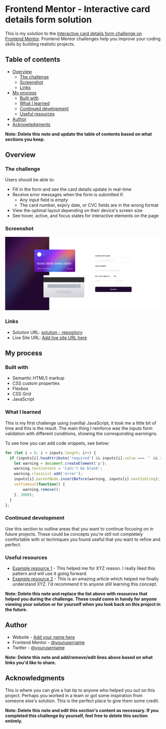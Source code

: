 # Frontend Mentor - Interactive card details form solution

This is my solution to the [Interactive card details form challenge on Frontend Mentor](https://www.frontendmentor.io/challenges/interactive-card-details-form-XpS8cKZDWw). Frontend Mentor challenges help you improve your coding skills by building realistic projects. 

## Table of contents

- [Overview](#overview)
  - [The challenge](#the-challenge)
  - [Screenshot](#screenshot)
  - [Links](#links)
- [My process](#my-process)
  - [Built with](#built-with)
  - [What I learned](#what-i-learned)
  - [Continued development](#continued-development)
  - [Useful resources](#useful-resources)
- [Author](#author)
- [Acknowledgments](#acknowledgments)

**Note: Delete this note and update the table of contents based on what sections you keep.**

## Overview

### The challenge

Users should be able to:

- Fill in the form and see the card details update in real-time
- Receive error messages when the form is submitted if:
  - Any input field is empty
  - The card number, expiry date, or CVC fields are in the wrong format
- View the optimal layout depending on their device's screen size
- See hover, active, and focus states for interactive elements on the page

### Screenshot

![](./images/screenshot.png)

### Links

- Solution URL: [solution - repository](https://github.com/camilomcm/card-details)
- Live Site URL: [Add live site URL here](https://camilomcm.github.io/card-details/)

## My process

### Built with

- Semantic HTML5 markup
- CSS custom properties
- Flexbox
- CSS Grid
- JavaScript

### What I learned

This is my first challenge using (vanilla) JavaScript, it took me a little bit of time and this is the result. The main thing I reinforce was the inputs form validation with different conditions, showing the corresponding warningns.

To see how you can add code snippets, see below:

```js
for (let i = 0; i < inputs.length; i++) {
  if (inputs[i].hasAttribute('required') && inputs[i].value === '' && inputs[i].id !== 'mm') {
    let warning = document.createElement('p');
    warning.textContent = 'Can\'t be blank';
    warning.classList.add('error');
    inputs[i].parentNode.insertBefore(warning, inputs[i].nextSibling);
    setTimeout(function() {
        warning.remove();
    }, 3000);
  }
};
```

### Continued development

Use this section to outline areas that you want to continue focusing on in future projects. These could be concepts you're still not completely comfortable with or techniques you found useful that you want to refine and perfect.

### Useful resources

- [Example resource 1](https://www.example.com) - This helped me for XYZ reason. I really liked this pattern and will use it going forward.
- [Example resource 2](https://www.example.com) - This is an amazing article which helped me finally understand XYZ. I'd recommend it to anyone still learning this concept.

**Note: Delete this note and replace the list above with resources that helped you during the challenge. These could come in handy for anyone viewing your solution or for yourself when you look back on this project in the future.**

## Author

- Website - [Add your name here](https://www.your-site.com)
- Frontend Mentor - [@yourusername](https://www.frontendmentor.io/profile/yourusername)
- Twitter - [@yourusername](https://www.twitter.com/yourusername)

**Note: Delete this note and add/remove/edit lines above based on what links you'd like to share.**

## Acknowledgments

This is where you can give a hat tip to anyone who helped you out on this project. Perhaps you worked in a team or got some inspiration from someone else's solution. This is the perfect place to give them some credit.

**Note: Delete this note and edit this section's content as necessary. If you completed this challenge by yourself, feel free to delete this section entirely.**
